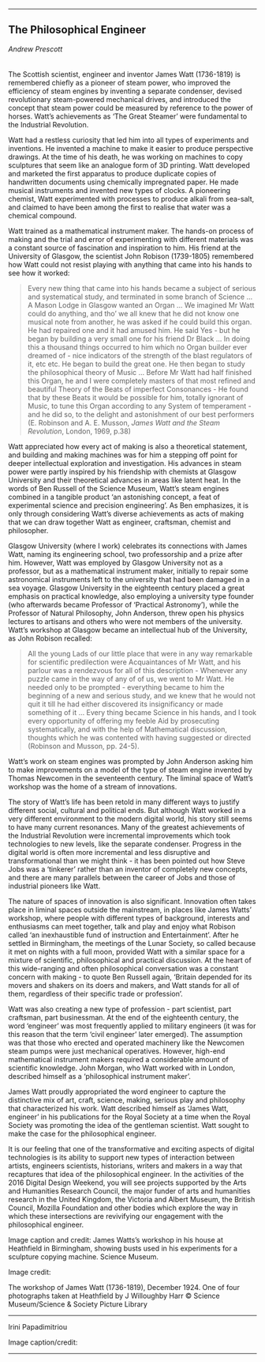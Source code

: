 -------------------------------------------------------------------------------------
## The Philosophical Engineer
*Andrew Prescott*
<br />
<br />
<br />
The Scottish scientist, engineer and inventor James Watt (1736-1819) is remembered chiefly as a pioneer of steam power, who improved the efficiency of steam engines by inventing a separate condenser, devised revolutionary steam-powered mechanical drives, and introduced the concept that steam power could be measured by reference to the power of horses. Watt’s achievements as ‘The Great Steamer’ were fundamental to the Industrial Revolution.

Watt had a restless curiosity that led him into all types of experiments and inventions. He invented a machine to make it easier to produce perspective drawings. At the time of his death, he was working on machines to copy sculptures that seem like an analogue form of 3D printing. Watt developed and marketed the first apparatus to produce duplicate copies of handwritten documents using chemically impregnated paper. He made musical instruments and invented new types of clocks. A pioneering chemist, Watt experimented with processes to produce alkali from sea-salt, and claimed to have been among the first to realise that water was a chemical compound.

Watt trained as a mathematical instrument maker. The hands-on process of making and the trial and error of experimenting with different materials was a constant source of fascination and inspiration to him. His friend at the University of Glasgow, the scientist John Robison (1739-1805) remembered how Watt could not resist playing with anything that came into his hands to see how it worked:

> Every new thing that came into his hands became a subject of serious and systematical study, and terminated in some branch of Science … A Mason Lodge in Glasgow wanted an Organ … We imagined Mr Watt could do anything, and tho’ we all knew that he did not know one musical note from another, he was asked if he could build this organ. He had repaired one and it had amused him. He said Yes - but he began by building a very small one for his friend Dr Black … In doing this a thousand things occurred to him which no Organ builder ever dreamed of - nice indicators of the strength of the blast regulators of it, etc etc. He began to build the great one. He then began to study the philosophical theory of Music … Before Mr Watt had half finished this Organ, he and I were completely masters of that most refined and beautiful Theory of the Beats of imperfect Consonances - He found that by these Beats it would be possible for him, totally ignorant of Music, to tune this Organ according to any System of temperament - and he did so, to the delight and astonishment of our best performers (E. Robinson and A. E. Musson, *James Watt and the Steam Revolution*, London, 1969, p.38)

Watt appreciated how every act of making is also a theoretical statement, and building and making machines was for him a stepping off point for deeper intellectual exploration and investigation. His advances in steam power were partly inspired by his friendship with chemists at Glasgow University and their theoretical advances in areas like latent heat. In the words of Ben Russell of the Science Museum, Watt’s steam engines combined in a tangible product ‘an astonishing concept, a feat of experimental science and precision engineering’. As Ben emphasizes, it is only through considering Watt’s diverse achievements as acts of making that we can draw together Watt as engineer, craftsman, chemist and philosopher.

Glasgow University (where I work) celebrates its connections with James Watt, naming its engineering school, two professorship and a prize after him. However,  Watt was employed by Glasgow University not as a professor, but as a mathematical instrument maker, initially to repair some astronomical instruments left to the university that had been damaged in a sea voyage. Glasgow University in the eighteenth century placed a great emphasis on practical knowledge, also employing a university type founder (who afterwards became Professor of ‘Practical Astronomy’), while the Professor of Natural Philosophy, John Anderson, threw open his physics lectures to artisans and others who were not members of the university. Watt’s workshop at Glasgow became an intellectual hub of the University, as John Robison recalled:

> All the young Lads of our little place that were in any way remarkable for scientific predilection were Acquaintances of Mr Watt, and his parlour was a rendezvous for all of this description - Whenever any puzzle came in the way of any of of us, we went to Mr Watt. He needed only to be prompted - everything became to him the beginning of a new and serious study, and we knew that he would not quit it till he had either discovered its insignificancy or made something of it … Every thing became Science in his hands, and I took every opportunity of offering my feeble Aid by prosecuting systematically, and with the help of Mathematical discussion, thoughts which he was contented with having suggested or directed (Robinson and Musson, pp. 24-5).

Watt’s work on steam engines was prompted by John Anderson asking him to make improvements on a model of the type of steam engine invented by Thomas Newcomen in the seventeenth century. The liminal space of Watt’s workshop was the home of a stream of innovations.

The story of Watt’s life has been retold in many different ways to justify different social, cultural and political ends. But although Watt worked in a very different environment to the modern digital world, his story still seems to have many current resonances. Many of the greatest achievements of the Industrial Revolution were incremental improvements which took technologies to new levels, like the separate condenser. Progress in the digital world is often more incremental and less disruptive and transformational than we might think - it has been pointed out how Steve Jobs was a ‘tinkerer’ rather than an inventor of completely new concepts, and there are many parallels between the career of Jobs and those of industrial pioneers like Watt.

The nature of spaces of innovation is also significant. Innovation often takes place in liminal spaces outside the mainstream, in places like James Watts’ workshop, where people with different types of background, interests and enthusiasms can meet together, talk and play and enjoy what Robison called ‘an inexhaustible fund of instruction and Entertainment’. After he settled in Birmingham, the meetings of the Lunar Society, so called because it met on nights with a full moon, provided Watt with a similar space for a mixture of scientific, philosophical and practical discussion. At the heart of this wide-ranging and often philosophical conversation was a constant concern with making - to quote Ben Russell again, ‘Britain depended for its movers and shakers on its doers and makers, and Watt stands for all of them, regardless of their specific trade or profession’.

Watt was also creating a new type of profession - part scientist, part craftsman, part businessman. At the end of the eighteenth century, the word ‘engineer’ was most frequently applied to military engineers (it was for this reason that the term ‘civil engineer’ later emerged). The assumption was that those who erected and operated machinery like the Newcomen steam pumps were just mechanical operatives. However, high-end mathematical instrument makers required a considerable amount of scientific knowledge. John Morgan, who Watt worked with in London, described himself as a ‘philosophical instrument maker’.

James Watt proudly appropriated the word engineer to capture the distinctive mix of art, craft, science, making, serious play and philosophy that characterized his work. Watt described himself as ‘James Watt, engineer’ in his publications for the Royal Society at a time when the Royal Society was promoting the idea of the gentleman scientist. Watt sought to make the case for the philosophical engineer.

It is our feeling that one of the transformative and exciting aspects of digital technologies is its ability to support new types of interaction between artists, engineers scientists, historians, writers and makers in a way that recaptures that idea of the philosophical engineer. In the activities of the 2016 Digital Design Weekend, you will see projects supported by the Arts and Humanities Research Council, the major funder of arts and humanities research in the United Kingdom, the Victoria and Albert Museum, the British Council, Mozilla Foundation and other bodies which explore the way in which these intersections are revivifying our engagement with the philosophical engineer.

Image caption and credit: James Watts’s workshop in his house at Heathfield in Birmingham, showing busts used in his experiments for a sculpture copying machine. Science Museum.

Image credit:

The workshop of James Watt (1736-1819), December 1924. One of four photographs taken at Heathfield by J Willoughby Harr
© Science Museum/Science & Society Picture Library

-------------------------------------------------------------------------------------
Irini Papadimitriou

Image caption/credit:


-----------------------------------------------------------------------------------------------------------------
